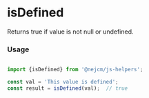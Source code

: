 
# isDefined

<p>
  Returns true if value is not null or undefined.
</p>

### Usage

```js

import {isDefined} from '@nejcm/js-helpers';

const val = 'This value is defined';
const result = isDefined(val);  // true

```